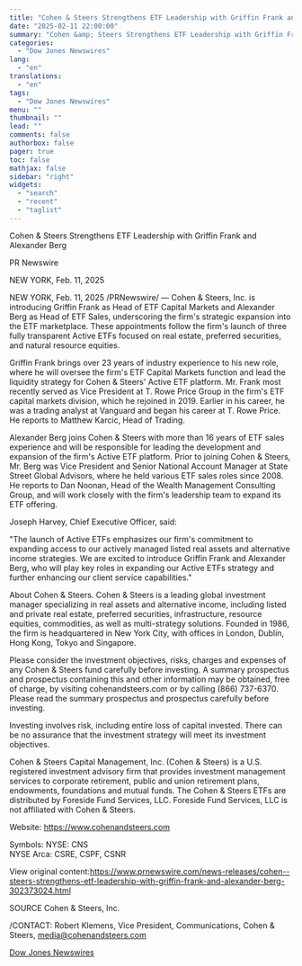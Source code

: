 ```yaml
---
title: "Cohen & Steers Strengthens ETF Leadership with Griffin Frank and Alexander Berg"
date: "2025-02-11 22:00:00"
summary: "Cohen &amp; Steers Strengthens ETF Leadership with Griffin Frank and Alexander BergPR NewswireNEW YORK, Feb. 11, 2025NEW YORK, Feb. 11, 2025 /PRNewswire/ — Cohen &amp; Steers, Inc. is introducing Griffin Frank as Head of ETF Capital Markets and Alexander Berg as Head of ETF Sales, underscoring the firm's strategic expansion..."
categories:
  - "Dow Jones Newswires"
lang:
  - "en"
translations:
  - "en"
tags:
  - "Dow Jones Newswires"
menu: ""
thumbnail: ""
lead: ""
comments: false
authorbox: false
pager: true
toc: false
mathjax: false
sidebar: "right"
widgets:
  - "search"
  - "recent"
  - "taglist"
---
```


Cohen & Steers Strengthens ETF Leadership with Griffin Frank and Alexander Berg

PR Newswire

NEW YORK, Feb. 11, 2025

NEW YORK, Feb. 11, 2025 /PRNewswire/ — Cohen & Steers, Inc. is introducing Griffin Frank as Head of ETF Capital Markets and Alexander Berg as Head of ETF Sales, underscoring the firm's strategic expansion into the ETF marketplace. These appointments follow the firm's launch of three fully transparent Active ETFs focused on real estate, preferred securities, and natural resource equities.

Griffin Frank brings over 23 years of industry experience to his new role, where he will oversee the firm's ETF Capital Markets function and lead the liquidity strategy for Cohen & Steers' Active ETF platform. Mr. Frank most recently served as Vice President at T. Rowe Price Group in the firm's ETF capital markets division, which he rejoined in 2019. Earlier in his career, he was a trading analyst at Vanguard and began his career at T. Rowe Price. He reports to Matthew Karcic, Head of Trading.

Alexander Berg joins Cohen & Steers with more than 16 years of ETF sales experience and will be responsible for leading the development and expansion of the firm's Active ETF platform. Prior to joining Cohen & Steers, Mr. Berg was Vice President and Senior National Account Manager at State Street Global Advisors, where he held various ETF sales roles since 2008. He reports to Dan Noonan, Head of the Wealth Management Consulting Group, and will work closely with the firm's leadership team to expand its ETF offering.

Joseph Harvey, Chief Executive Officer, said:

"The launch of Active ETFs emphasizes our firm's commitment to expanding access to our actively managed listed real assets and alternative income strategies. We are excited to introduce Griffin Frank and Alexander Berg, who will play key roles in expanding our Active ETFs strategy and further enhancing our client service capabilities."

About Cohen & Steers. Cohen & Steers is a leading global investment manager specializing in real assets and alternative income, including listed and private real estate, preferred securities, infrastructure, resource equities, commodities, as well as multi-strategy solutions. Founded in 1986, the firm is headquartered in New York City, with offices in London, Dublin, Hong Kong, Tokyo and Singapore.

Please consider the investment objectives, risks, charges and expenses of any Cohen & Steers fund carefully before investing. A summary prospectus and prospectus containing this and other information may be obtained, free of charge, by visiting cohenandsteers.com or by calling (866) 737-6370. Please read the summary prospectus and prospectus carefully before investing.

Investing involves risk, including entire loss of capital invested. There can be no assurance that the investment strategy will meet its investment objectives.

Cohen & Steers Capital Management, Inc. (Cohen & Steers) is a U.S. registered investment advisory firm that provides investment management services to corporate retirement, public and union retirement plans, endowments, foundations and mutual funds. The Cohen & Steers ETFs are distributed by Foreside Fund Services, LLC. Foreside Fund Services, LLC is not affiliated with Cohen & Steers.

Website: https://www.cohenandsteers.com

Symbols: NYSE: CNS   
 NYSE Arca: CSRE, CSPF, CSNR

View original content:https://www.prnewswire.com/news-releases/cohen--steers-strengthens-etf-leadership-with-griffin-frank-and-alexander-berg-302373024.html

SOURCE Cohen & Steers, Inc.

/CONTACT: Robert Klemens, Vice President, Communications, Cohen & Steers, media@cohenandsteers.com

[Dow Jones Newswires](https://www.tradingview.com/news/DJN_DN20250211005739:0/)

